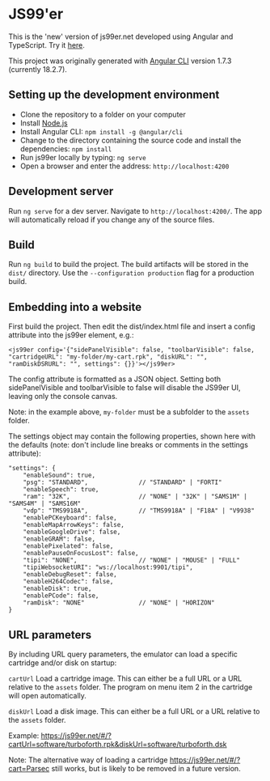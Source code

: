 # JS99'er

This is the 'new' version of js99er.net developed using Angular and TypeScript. Try it [here](https://js99er.net).

This project was originally generated with [Angular CLI](https://github.com/angular/angular-cli) version 1.7.3 (currently 18.2.7).

## Setting up the development environment

* Clone the repository to a folder on your computer
* Install [Node.js](https://nodejs.org) 
* Install Angular CLI: ``npm install -g @angular/cli``
* Change to the directory containing the source code and install the dependencies: ``npm install``
* Run js99er locally by typing: ``ng serve``
* Open a browser and enter the address: ``http://localhost:4200``

## Development server

Run `ng serve` for a dev server. Navigate to `http://localhost:4200/`. The app will automatically reload if you change any of the source files.

## Build

Run `ng build` to build the project. The build artifacts will be stored in the `dist/` directory. Use the `--configuration production` flag for a production build.

## Embedding into a website

First build the project. Then edit the dist/index.html file and insert a config attribute into the js99er element, e.g.:

```
<js99er config='{"sidePanelVisible": false, "toolbarVisible": false, "cartridgeURL": "my-folder/my-cart.rpk", "diskURL": "", "ramDiskDSRURL": "", settings": {}}'></js99er>
```

The config attribute is formatted as a JSON object. Setting both sidePanelVisible and toolbarVisible to false will disable the JS99er UI, leaving only the console canvas.

Note: in the example above, `my-folder` must be a subfolder to the `assets` folder.

The settings object may contain the following properties, shown here with the defaults (note: don't include line breaks or comments in the settings attribute):

```
"settings": {
    "enableSound": true,
    "psg": "STANDARD",              // "STANDARD" | "FORTI"
    "enableSpeech": true,
    "ram": "32K",                   // "NONE" | "32K" | "SAMS1M" | "SAMS4M" | "SAMS16M"
    "vdp": "TMS9918A",              // "TMS9918A" | "F18A" | "V9938"
    "enablePCKeyboard": false,
    "enableMapArrowKeys": false,
    "enableGoogleDrive": false,
    "enableGRAM": false,
    "enablePixelated": false,
    "enablePauseOnFocusLost": false,
    "tipi": "NONE",                 // "NONE" | "MOUSE" | "FULL"
    "tipiWebsocketURI": "ws://localhost:9901/tipi",
    "enableDebugReset": false,
    "enableH264Codec": false,
    "enableDisk": true,
    "enablePCode": false,
    "ramDisk": "NONE"               // "NONE" | "HORIZON"
}
```

## URL parameters

By including URL query parameters, the emulator can load a specific cartridge and/or disk on startup:

`cartUrl` Load a cartridge image. This can either be a full URL or a URL relative to the `assets` folder. The program on menu item 2 in the cartridge will open automatically.

`diskUrl` Load a disk image. This can either be a full URL or a URL relative to the `assets` folder.

Example: https://js99er.net/#/?cartUrl=software/turboforth.rpk&diskUrl=software/turboforth.dsk

Note: The alternative way of loading a cartridge https://js99er.net/#/?cart=Parsec still works, but is likely to be removed in a future version.
